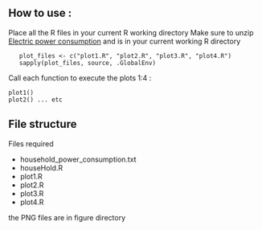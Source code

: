 ## How to use : 

Place all the R files in your current R working directory
Make sure to unzip <a href="https://d396qusza40orc.cloudfront.net/exdata%2Fdata%2Fhousehold_power_consumption.zip">Electric power consumption</a>  and is in your current working R directory 

 ```
	plot_files <- c("plot1.R", "plot2.R", "plot3.R", "plot4.R")
 	sapply(plot_files, source, .GlobalEnv)
 ```
 
Call each function to execute the plots 1:4 :
```
plot1()
plot2() ... etc 
```



## File structure 

Files required 
	
* household_power_consumption.txt
* houseHold.R
* plot1.R
* plot2.R
* plot3.R
* plot4.R

the PNG files are in figure directory 

